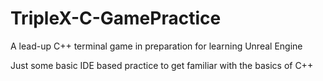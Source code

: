 # TripleX-C-GamePractice
A lead-up C++ terminal game in preparation for learning Unreal Engine

Just some basic IDE based practice to get familiar with the basics of C++
